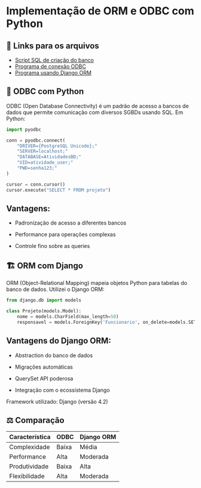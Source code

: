 # Implementação de ORM e ODBC com Python

## 📁 Links para os arquivos

- [Script SQL de criação do banco](tarefas/orm/create_database.sql)
- [Programa de conexão ODBC](operacoes_sql.py)
- [Programa usando Django ORM](atividade_orm.py)

## 🔌 ODBC com Python

ODBC (Open Database Connectivity) é um padrão de acesso a bancos de dados que permite comunicação com diversos SGBDs usando SQL. Em Python:

```python
import pyodbc

conn = pyodbc.connect(
    "DRIVER={PostgreSQL Unicode};"
    "SERVER=localhost;"
    "DATABASE=AtividadesBD;"
    "UID=atividade_user;"
    "PWD=senha123;"
)

cursor = conn.cursor()
cursor.execute("SELECT * FROM projeto")
```
## Vantagens:

- Padronização de acesso a diferentes bancos

- Performance para operações complexas

- Controle fino sobre as queries

## 🏗 ORM com Django
ORM (Object-Relational Mapping) mapeia objetos Python para tabelas do banco de dados. Utilizei o Django ORM:

```python
from django.db import models

class Projeto(models.Model):
    nome = models.CharField(max_length=50)
    responsavel = models.ForeignKey('Funcionario', on_delete=models.SET_NULL, null=True)
```

## Vantagens do Django ORM:

- Abstraction do banco de dados

- Migrações automáticas

- QuerySet API poderosa

- Integração com o ecossistema Django

Framework utilizado: Django (versão 4.2)

## ⚖ Comparação

| Característica  | ODBC    | Django ORM |
|----------------|---------|------------|
| Complexidade   | Baixa   | Média      |
| Performance    | Alta    | Moderada   |
| Produtividade  | Baixa   | Alta       |
| Flexibilidade  | Alta    | Moderada   |
